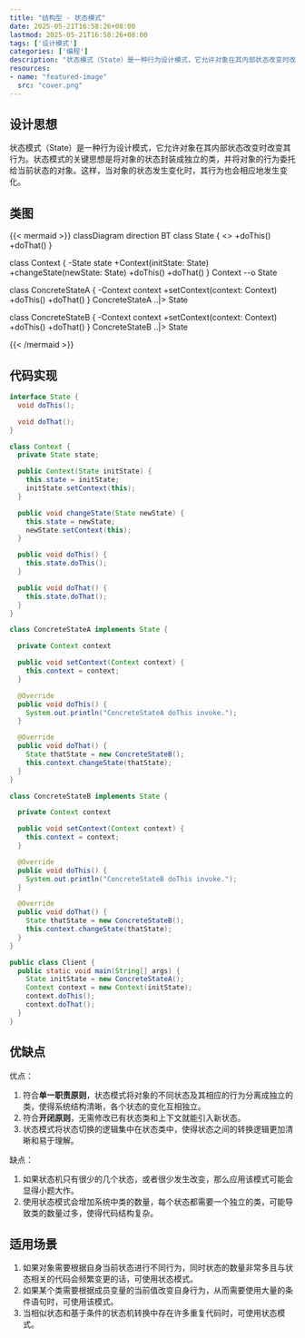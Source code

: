 ```yaml
---
title: "结构型 - 状态模式"
date: 2025-05-21T16:58:26+08:00
lastmod: 2025-05-21T16:58:26+08:00
tags: ['设计模式']
categories: ['编程']
description: "状态模式（State）是一种行为设计模式，它允许对象在其内部状态改变时改变其行为。状态模式的关键思想是将对象的状态封装成独立的类，并将对象的行为委托给当前状态的对象。这样，当对象的状态发生变化时，其行为也会相应地发生变化。"
resources:
- name: "featured-image"
  src: "cover.png"
---
```

<!--more-->
## 设计思想
状态模式（State）是一种行为设计模式，它允许对象在其内部状态改变时改变其行为。状态模式的关键思想是将对象的状态封装成独立的类，并将对象的行为委托给当前状态的对象。这样，当对象的状态发生变化时，其行为也会相应地发生变化。

## 类图
{{< mermaid >}}
classDiagram
  direction BT
  class State {
    <<interface>>
    +doThis()
    +doThat()
  }

  class Context {
    -State state
    +Context(initState: State)
    +changeState(newState: State)
    +doThis()
    +doThat()
  }
  Context --o State

  class ConcreteStateA {
    -Context context
    +setContext(context: Context)
    +doThis()
    +doThat()
  }
  ConcreteStateA ..|> State

  class ConcreteStateB {
    -Context context
    +setContext(context: Context)
    +doThis()
    +doThat()
  }
  ConcreteStateB ..|> State

{{< /mermaid >}}

## 代码实现
```java
interface State {
  void doThis();

  void doThat();
}

class Context {
  private State state;

  public Context(State initState) {
    this.state = initState;
    initState.setContext(this);
  }

  public void changeState(State newState) {
    this.state = newState;
    newState.setContext(this);
  }

  public void doThis() {
    this.state.doThis();
  }

  public void doThat() {
    this.state.doThat();
  }
}

class ConcreteStateA implements State {

  private Context context

  public void setContext(Context context) {
    this.context = context;
  }

  @Override
  public void doThis() {
    System.out.println("ConcreteStateA doThis invoke.");
  }

  @Override
  public void doThat() {
    State thatState = new ConcreteStateB();
    this.context.changeState(thatState);
  }
}

class ConcreteStateB implements State {

  private Context context

  public void setContext(Context context) {
    this.context = context;
  }

  @Override
  public void doThis() {
    System.out.println("ConcreteStateB doThis invoke.");
  }

  @Override
  public void doThat() {
    State thatState = new ConcreteStateB();
    this.context.changeState(thatState);
  }
}

public class Client {
  public static void main(String[] args) {
    State initState = new ConcreteStateA();
    Context context = new Context(initState);
    context.doThis();
    context.doThat();
  }
}
```

## 优缺点
优点：
1. 符合**单一职责原则**，状态模式将对象的不同状态及其相应的行为分离成独立的类，使得系统结构清晰，各个状态的变化互相独立。
2. 符合**开闭原则**，无需修改已有状态类和上下文就能引入新状态。
3. 状态模式将状态切换的逻辑集中在状态类中，使得状态之间的转换逻辑更加清晰和易于理解。

缺点：
1. 如果状态机只有很少的几个状态，或者很少发生改变，那么应用该模式可能会显得小题大作。
2. 使用状态模式会增加系统中类的数量，每个状态都需要一个独立的类，可能导致类的数量过多，使得代码结构复杂。

## 适用场景
1. 如果对象需要根据自身当前状态进行不同行为，同时状态的数量非常多且与状态相关的代码会频繁变更的话，可使用状态模式。
2. 如果某个类需要根据成员变量的当前值改变自身行为，从而需要使用大量的条件语句时，可使用该模式。
3. 当相似状态和基于条件的状态机转换中存在许多重复代码时，可使用状态模式。